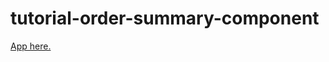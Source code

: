 # tutorial-order-summary-component

[App here.](https://madisonkanna.github.io/tutorial-order-summary-component/)

